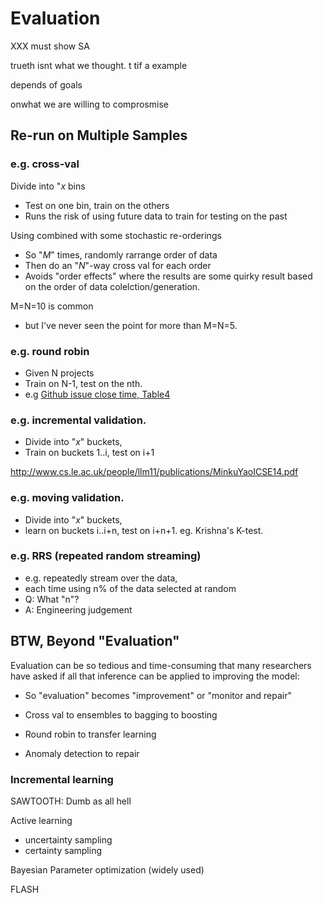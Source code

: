# Evaluation
XXX must show SA

trueth isnt what we thought. t tif a example

depends of goals

onwhat we are willing to comprosmise
## Re-run on Multiple Samples

###  e.g. cross-val

Divide into "_x_ bins

- Test on one bin, train on the others
- Runs the risk of using future data
  to train for testing on the past

Using combined with some stochastic re-orderings

- So "_M_" times, randomly rarrange order of data
- Then do an "_N_"-way cross val for each order
- Avoids "order effects" where the results are  some quirky result based on the order of data colelction/generation.

M=N=10 is common

- but I've never seen the point for more than M=N=5.

### e.g. round robin

- Given N projects
- Train on N-1, test on the nth.
- e.g [Github issue close time, Table4](https://arxiv.org/pdf/1702.07735.pdf)

###  e.g. incremental validation. 

- Divide into "_x_" buckets, 
- Train on buckets 1..i, test on i+1



http://www.cs.le.ac.uk/people/llm11/publications/MinkuYaoICSE14.pdf


###  e.g. moving validation. 

- Divide into "_x_"
        buckets, 
- learn on buckets i..i+n, test
	on i+n+1. eg. Krishna's K-test.

### e.g. RRS (repeated random streaming)

- e.g. repeatedly stream over the data, 
- each time using n% of the data selected at random
- Q: What "n"? 
- A: Engineering judgement 

## BTW, Beyond "Evaluation"

Evaluation can be so tedious and time-consuming that many researchers have asked
if all that inference can be applied to improving the model:

- So "evaluation" becomes "improvement" or "monitor and repair"

- Cross val to ensembles to bagging to boosting

- Round robin
to transfer learning 

- Anomaly detection
to repair 

### Incremental learning

SAWTOOTH: Dumb as all hell

Active learning

- uncertainty sampling
- certainty sampling

Bayesian Parameter optimization (widely used)

FLASH
